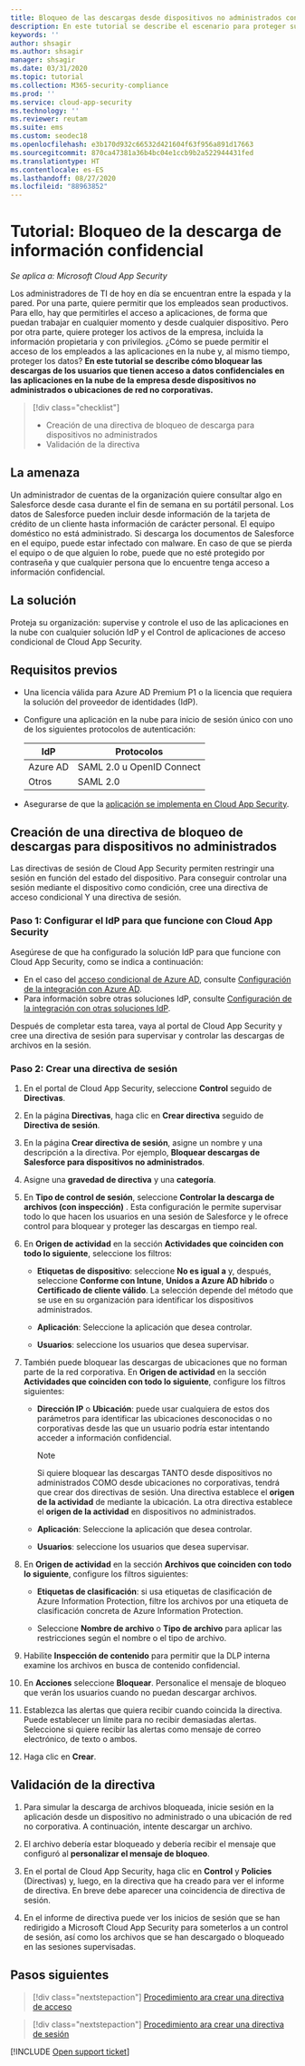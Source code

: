 ```yaml
---
title: Bloqueo de las descargas desde dispositivos no administrados con control de aplicaciones de acceso condicional de Cloud App Security
description: En este tutorial se describe el escenario para proteger su organización frente a las descargas de datos confidenciales por parte de dispositivos no administrados mediante funcionalidades de proxy inverso de Azure AD.
keywords: ''
author: shsagir
ms.author: shsagir
manager: shsagir
ms.date: 03/31/2020
ms.topic: tutorial
ms.collection: M365-security-compliance
ms.prod: ''
ms.service: cloud-app-security
ms.technology: ''
ms.reviewer: reutam
ms.suite: ems
ms.custom: seodec18
ms.openlocfilehash: e3b170d932c66532d421604f63f956a891d17663
ms.sourcegitcommit: 870ca47381a36b4bc04e1ccb9b2a522944431fed
ms.translationtype: HT
ms.contentlocale: es-ES
ms.lasthandoff: 08/27/2020
ms.locfileid: "88963852"
---
```

# <a name="tutorial-block-download-of-sensitive-information"></a>Tutorial: Bloqueo de la descarga de información confidencial

*Se aplica a: Microsoft Cloud App Security*

Los administradores de TI de hoy en día se encuentran entre la espada y la pared. Por una parte, quiere permitir que los empleados sean productivos. Para ello, hay que permitirles el acceso a aplicaciones, de forma que puedan trabajar en cualquier momento y desde cualquier dispositivo. Pero por otra parte, quiere proteger los activos de la empresa, incluida la información propietaria y con privilegios. ¿Cómo se puede permitir el acceso de los empleados a las aplicaciones en la nube y, al mismo tiempo, proteger los datos? **En este tutorial se describe cómo bloquear las descargas de los usuarios que tienen acceso a datos confidenciales en las aplicaciones en la nube de la empresa desde dispositivos no administrados o ubicaciones de red no corporativas.**

> [!div class="checklist"]
>
> * Creación de una directiva de bloqueo de descarga para dispositivos no administrados
> * Validación de la directiva

## <a name="the-threat"></a>La amenaza

Un administrador de cuentas de la organización quiere consultar algo en Salesforce desde casa durante el fin de semana en su portátil personal. Los datos de Salesforce pueden incluir desde información de la tarjeta de crédito de un cliente hasta información de carácter personal. El equipo doméstico no está administrado. Si descarga los documentos de Salesforce en el equipo, puede estar infectado con malware. En caso de que se pierda el equipo o de que alguien lo robe, puede que no esté protegido por contraseña y que cualquier persona que lo encuentre tenga acceso a información confidencial.

## <a name="the-solution"></a>La solución

Proteja su organización: supervise y controle el uso de las aplicaciones en la nube con cualquier solución IdP y el Control de aplicaciones de acceso condicional de Cloud App Security.

## <a name="prerequisites"></a>Requisitos previos

* Una licencia válida para Azure AD Premium P1 o la licencia que requiera la solución del proveedor de identidades (IdP).
* Configure una aplicación en la nube para inicio de sesión único con uno de los siguientes protocolos de autenticación:

    |IdP|Protocolos|
    |---|---|
    |Azure AD|SAML 2.0 u OpenID Connect|
    |Otros|SAML 2.0|
* Asegurarse de que la [aplicación se implementa en Cloud App Security](proxy-deployment-aad.md).

## <a name="create-a-block-download-policy-for-unmanaged-devices"></a>Creación de una directiva de bloqueo de descargas para dispositivos no administrados

Las directivas de sesión de Cloud App Security permiten restringir una sesión en función del estado del dispositivo. Para conseguir controlar una sesión mediante el dispositivo como condición, cree una directiva de acceso condicional Y una directiva de sesión.

### <a name="step-1-configure-your-idp-to-work-with-cloud-app-security"></a>Paso 1: Configurar el IdP para que funcione con Cloud App Security

Asegúrese de que ha configurado la solución IdP para que funcione con Cloud App Security, como se indica a continuación:

* En el caso del [acceso condicional de Azure AD](/azure/active-directory/active-directory-conditional-access-azure-portal), consulte [Configuración de la integración con Azure AD](proxy-deployment-aad.md#configure-integration-with-azure-ad).
* Para información sobre otras soluciones IdP, consulte [Configuración de la integración con otras soluciones IdP](proxy-deployment-aad.md#configure-integration-with-other-idp-solutions).

Después de completar esta tarea, vaya al portal de Cloud App Security y cree una directiva de sesión para supervisar y controlar las descargas de archivos en la sesión.

### <a name="step-2-create-a-session-policy"></a>Paso 2: Crear una directiva de sesión

1. En el portal de Cloud App Security, seleccione **Control** seguido de **Directivas**.

2. En la página **Directivas**, haga clic en **Crear directiva** seguido de **Directiva de sesión**.

3. En la página **Crear directiva de sesión**, asigne un nombre y una descripción a la directiva. Por ejemplo, **Bloquear descargas de Salesforce para dispositivos no administrados**.

4. Asigne una **gravedad de directiva** y una **categoría**.

5. En **Tipo de control de sesión**, seleccione **Controlar la descarga de archivos (con inspección)** . Esta configuración le permite supervisar todo lo que hacen los usuarios en una sesión de Salesforce y le ofrece control para bloquear y proteger las descargas en tiempo real.

6. En **Origen de actividad** en la sección **Actividades que coinciden con todo lo siguiente**, seleccione los filtros:

   * **Etiquetas de dispositivo**: seleccione **No es igual a** y, después, seleccione **Conforme con Intune**, **Unidos a Azure AD híbrido** o **Certificado de cliente válido**. La selección depende del método que se use en su organización para identificar los dispositivos administrados.

   * **Aplicación**: Seleccione la aplicación que desea controlar.

   * **Usuarios**: seleccione los usuarios que desea supervisar.

7. También puede bloquear las descargas de ubicaciones que no forman parte de la red corporativa. En **Origen de actividad** en la sección **Actividades que coinciden con todo lo siguiente**, configure los filtros siguientes:

   * **Dirección IP** o **Ubicación**: puede usar cualquiera de estos dos parámetros para identificar las ubicaciones desconocidas o no corporativas desde las que un usuario podría estar intentando acceder a información confidencial.

     > [!NOTE]
     > Si quiere bloquear las descargas TANTO desde dispositivos no administrados COMO desde ubicaciones no corporativas, tendrá que crear dos directivas de sesión. Una directiva establece el **origen de la actividad** de mediante la ubicación. La otra directiva establece el **origen de la actividad** en dispositivos no administrados.

   * **Aplicación**: Seleccione la aplicación que desea controlar.

   * **Usuarios**: seleccione los usuarios que desea supervisar.

8. En **Origen de actividad** en la sección **Archivos que coinciden con todo lo siguiente**, configure los filtros siguientes:

   * **Etiquetas de clasificación**: si usa etiquetas de clasificación de Azure Information Protection, filtre los archivos por una etiqueta de clasificación concreta de Azure Information Protection.

   * Seleccione **Nombre de archivo** o **Tipo de archivo** para aplicar las restricciones según el nombre o el tipo de archivo.
9. Habilite **Inspección de contenido** para permitir que la DLP interna examine los archivos en busca de contenido confidencial.

10. En **Acciones** seleccione **Bloquear**. Personalice el mensaje de bloqueo que verán los usuarios cuando no puedan descargar archivos.

11. Establezca las alertas que quiera recibir cuando coincida la directiva. Puede establecer un límite para no recibir demasiadas alertas. Seleccione si quiere recibir las alertas como mensaje de correo electrónico, de texto o ambos.

12. Haga clic en **Crear**.

## <a name="validate-your-policy"></a>Validación de la directiva

1. Para simular la descarga de archivos bloqueada, inicie sesión en la aplicación desde un dispositivo no administrado o una ubicación de red no corporativa. A continuación, intente descargar un archivo.

2. El archivo debería estar bloqueado y debería recibir el mensaje que configuró al **personalizar el mensaje de bloqueo**.

3. En el portal de Cloud App Security, haga clic en **Control** y **Policies** (Directivas) y, luego, en la directiva que ha creado para ver el informe de directiva. En breve debe aparecer una coincidencia de directiva de sesión.

4. En el informe de directiva puede ver los inicios de sesión que se han redirigido a Microsoft Cloud App Security para someterlos a un control de sesión, así como los archivos que se han descargado o bloqueado en las sesiones supervisadas.

## <a name="next-steps"></a>Pasos siguientes

> [!div class="nextstepaction"]
> [Procedimiento ara crear una directiva de acceso](access-policy-aad.md)

> [!div class="nextstepaction"]
> [Procedimiento ara crear una directiva de sesión](session-policy-aad.md)

[!INCLUDE [Open support ticket](includes/support.md)]